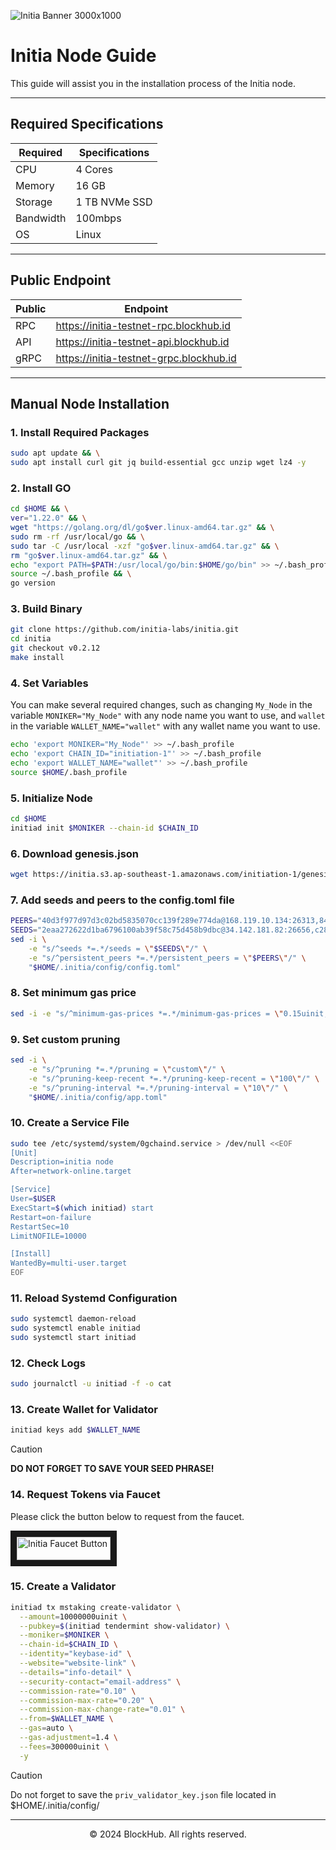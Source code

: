 ![Initia Banner 3000x1000](https://github.com/BlockchainsHub/Testnet/assets/77204008/1ea3aade-f38d-4057-8e6e-ab349bf0ab7e)

# Initia Node Guide
This guide will assist you in the installation process of the Initia node.

-----------------------------------------------------------------

## Required Specifications
| Required | Specifications |
|-|-
| CPU | 4 Cores |
| Memory | 16 GB |
| Storage | 1 TB NVMe SSD |
| Bandwidth | 100mbps |
| OS | Linux |

-----------------------------------------------------------------

## Public Endpoint
| Public | Endpoint |
|-|-
| RPC | https://initia-testnet-rpc.blockhub.id |
| API | https://initia-testnet-api.blockhub.id |
| gRPC | https://initia-testnet-grpc.blockhub.id |

-----------------------------------------------------------------

## Manual Node Installation
### 1. Install Required Packages
```bash
sudo apt update && \
sudo apt install curl git jq build-essential gcc unzip wget lz4 -y
```

### 2. Install GO
```bash
cd $HOME && \
ver="1.22.0" && \
wget "https://golang.org/dl/go$ver.linux-amd64.tar.gz" && \
sudo rm -rf /usr/local/go && \
sudo tar -C /usr/local -xzf "go$ver.linux-amd64.tar.gz" && \
rm "go$ver.linux-amd64.tar.gz" && \
echo "export PATH=$PATH:/usr/local/go/bin:$HOME/go/bin" >> ~/.bash_profile && \
source ~/.bash_profile && \
go version
```

### 3. Build Binary
```bash
git clone https://github.com/initia-labs/initia.git
cd initia
git checkout v0.2.12
make install
```

### 4. Set Variables
You can make several required changes, such as changing `My_Node` in the variable `MONIKER="My_Node"` with any node name you want to use, and `wallet` in the variable `WALLET_NAME="wallet"` with any wallet name you want to use.
```bash
echo 'export MONIKER="My_Node"' >> ~/.bash_profile
echo 'export CHAIN_ID="initiation-1"' >> ~/.bash_profile
echo 'export WALLET_NAME="wallet"' >> ~/.bash_profile
source $HOME/.bash_profile
```

### 5. Initialize Node
```bash
cd $HOME
initiad init $MONIKER --chain-id $CHAIN_ID
```

### 6. Download genesis.json
```bash
wget https://initia.s3.ap-southeast-1.amazonaws.com/initiation-1/genesis.json -O $HOME/.initia/config/genesis.json
```

### 7. Add seeds and peers to the config.toml file
```bash
PEERS="40d3f977d97d3c02bd5835070cc139f289e774da@168.119.10.134:26313,841c6a4b2a3d5d59bb116cc549565c8a16b7fae1@23.88.49.233:26656,e6a35b95ec73e511ef352085cb300e257536e075@37.252.186.213:26656,2a574706e4a1eba0e5e46733c232849778faf93b@84.247.137.184:53456,ff9dbc6bb53227ef94dc75ab1ddcaeb2404e1b0b@178.170.47.171:26656,edcc2c7098c42ee348e50ac2242ff897f51405e9@65.109.34.205:36656,07632ab562028c3394ee8e78823069bfc8de7b4c@37.27.52.25:19656,028999a1696b45863ff84df12ebf2aebc5d40c2d@37.27.48.77:26656,140c332230ac19f118e5882deaf00906a1dba467@185.219.142.119:53456,1f6633bc18eb06b6c0cab97d72c585a6d7a207bc@65.109.59.22:25756,065f64fab28cb0d06a7841887d5b469ec58a0116@84.247.137.200:53456,767fdcfdb0998209834b929c59a2b57d474cc496@207.148.114.112:26656,093e1b89a498b6a8760ad2188fbda30a05e4f300@35.240.207.217:26656,12526b1e95e7ef07a3eb874465662885a586e095@95.216.78.111:26656" && \
SEEDS="2eaa272622d1ba6796100ab39f58c75d458b9dbc@34.142.181.82:26656,c28827cb96c14c905b127b92065a3fb4cd77d7f6@testnet-seeds.whispernode.com:25756" && \
sed -i \
    -e "s/^seeds *=.*/seeds = \"$SEEDS\"/" \
    -e "s/^persistent_peers *=.*/persistent_peers = \"$PEERS\"/" \
    "$HOME/.initia/config/config.toml"
```

### 8. Set minimum gas price
```bash
sed -i -e "s/^minimum-gas-prices *=.*/minimum-gas-prices = \"0.15uinit,0.01uusdc\"/" $HOME/.initia/config/app.toml
```

### 9. Set custom pruning
```bash
sed -i \
    -e "s/^pruning *=.*/pruning = \"custom\"/" \
    -e "s/^pruning-keep-recent *=.*/pruning-keep-recent = \"100\"/" \
    -e "s/^pruning-interval *=.*/pruning-interval = \"10\"/" \
    "$HOME/.initia/config/app.toml"
```

### 10. Create a Service File
```bash
sudo tee /etc/systemd/system/0gchaind.service > /dev/null <<EOF
[Unit]
Description=initia node
After=network-online.target

[Service]
User=$USER
ExecStart=$(which initiad) start
Restart=on-failure
RestartSec=10
LimitNOFILE=10000

[Install]
WantedBy=multi-user.target
EOF
```

### 11. Reload Systemd Configuration
```bash
sudo systemctl daemon-reload
sudo systemctl enable initiad 
sudo systemctl start initiad
```

### 12. Check Logs
```bash
sudo journalctl -u initiad -f -o cat
```

### 13. Create Wallet for Validator
```bash
initiad keys add $WALLET_NAME
```
> [!CAUTION]
> **DO NOT FORGET TO SAVE YOUR SEED PHRASE!**

### 14. Request Tokens via Faucet
Please click the button below to request from the faucet.

<a href="https://faucet.testnet.initia.xyz/" target="_blank">
  <img src="https://github.com/BlockchainsHub/Testnet/assets/77204008/58473daf-a9e6-4fba-9449-ef7fff50ed1a" alt="Initia Faucet Button" width="150" height="36.94" border="10" />
</a>

### 15. Create a Validator
```bash
initiad tx mstaking create-validator \
  --amount=10000000uinit \
  --pubkey=$(initiad tendermint show-validator) \
  --moniker=$MONIKER \
  --chain-id=$CHAIN_ID \
  --identity="keybase-id" \
  --website="website-link" \
  --details="info-detail" \
  --security-contact="email-address" \
  --commission-rate="0.10" \
  --commission-max-rate="0.20" \
  --commission-max-change-rate="0.01" \
  --from=$WALLET_NAME \
  --gas=auto \
  --gas-adjustment=1.4 \
  --fees=300000uinit \
  -y
```
> [!CAUTION]
> Do not forget to save the `priv_validator_key.json` file located in $HOME/.initia/config/

-----------------------------------------------------------------

<p align="center">
  &copy; 2024 BlockHub. All rights reserved.
</p>
